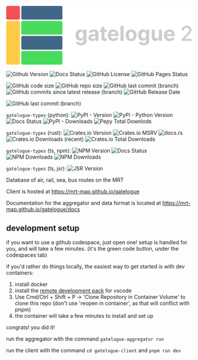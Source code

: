 ![](https://raw.githubusercontent.com/MRT-Map/gatelogue/refs/heads/main/gatelogue-client/public/gat2-light.png)

![Github Version](https://img.shields.io/github/v/release/MRT-Map/gatelogue)
![Docs Status](https://img.shields.io/github/actions/workflow/status/MRT-Map/gatelogue/.github%2Fworkflows%2Fpages.yml?style=flat&label=docs&link=https%3A%2F%2Fmrt-map.github.io%2Fgatelogue%2Fdocs)
![GitHub License](https://img.shields.io/github/license/MRT-Map/gatelogue)
![GitHub Pages Status](https://img.shields.io/github/actions/workflow/status/MRT-Map/gatelogue/.github%2Fworkflows%2Fpages.yml?style=flat&label=website&link=https%3A%2F%2Fmrt-map.github.io%2Fgatelogue)

![GitHub code size](https://img.shields.io/github/languages/code-size/MRT-Map/gatelogue)
![GitHub repo size](https://img.shields.io/github/repo-size/MRT-Map/gatelogue)
![GitHub last commit (branch)](https://img.shields.io/github/last-commit/mrt-map/gatelogue/main)
![GitHub commits since latest release (branch)](https://img.shields.io/github/commits-since/mrt-map/gatelogue/latest/main?include_prereleases)
![GitHub Release Date](https://img.shields.io/github/release-date/MRT-Map/gatelogue)

![GitHub last commit (branch)](https://img.shields.io/github/last-commit/mrt-map/gatelogue/dist?label=last%20data%20update)

`gatelogue-types` (python):
![PyPI - Version](https://img.shields.io/pypi/v/gatelogue-types)
![PyPI - Python Version](https://img.shields.io/pypi/pyversions/gatelogue-types)
![Docs Status](https://img.shields.io/github/actions/workflow/status/MRT-Map/gatelogue/.github%2Fworkflows%2Fpages.yml?style=flat&label=docs&link=https%3A%2F%2Fmrt-map.github.io%2Fgatelogue%2Fdocs%2F_autosummary%2Fgatelogue_types.html)
![PyPI - Downloads](https://img.shields.io/pypi/dm/gatelogue-types)
![Pepy Total Downlods](https://img.shields.io/pepy/dt/gatelogue-types)

`gatelogue-types` (rust):
![Crates.io Version](https://img.shields.io/crates/v/gatelogue-types)
![Crates.io MSRV](https://img.shields.io/crates/msrv/gatelogue-types)
![docs.rs](https://img.shields.io/docsrs/gatelogue-types?label=docs.rs)
![Crates.io Downloads (recent)](https://img.shields.io/crates/dr/gatelogue-types)
![Crates.io Total Downloads](https://img.shields.io/crates/d/gatelogue-types)

`gatelogue-types` (ts, npm):
![NPM Version](https://img.shields.io/npm/v/gatelogue-types)
![Docs Status](https://img.shields.io/github/actions/workflow/status/MRT-Map/gatelogue/.github%2Fworkflows%2Fpages.yml?style=flat&label=typedoc&link=https%3A%2F%2Fmrt-map.github.io%2Fgatelogue%2Fdocs%2Fts)
![NPM Downloads](https://img.shields.io/npm/dw/gatelogue-types?label=downloads%20(week))
![NPM Downloads](https://img.shields.io/npm/dy/gatelogue-types?label=downloads%20(year))

`gatelogue-types` (ts, jsr):
![JSR Version](https://img.shields.io/jsr/v/@mrt-map/gatelogue-types)

Database of air, rail, sea, bus routes on the MRT

Client is hosted at https://mrt-map.github.io/gatelogue

Documentation for the aggregator and data format is located at https://mrt-map.github.io/gatelogue/docs

## development setup
if you want to use a github codespace, just open one! setup is handled for you, and will take a few minutes. (it's the green code button, under the codespaces tab)

if you'd rather do things locally, the easiest way to get started is with dev containers:

1. install docker
2. install the [remote development pack](https://marketplace.visualstudio.com/items?itemName=ms-vscode-remote.vscode-remote-extensionpack) for vscode
3. Use Cmd/Ctrl + Shift + P -> 'Clone Repository in Container Volume' to clone this repo (don't use 'reopen in container', as that will conflict with pnpm)
4. the container will take a few minutes to install and set up

congrats! you did it!

run the aggregator with the command `gatelogue-aggregator run`

run the client with the command `cd gatelogue-client` and `pnpm run dev`
